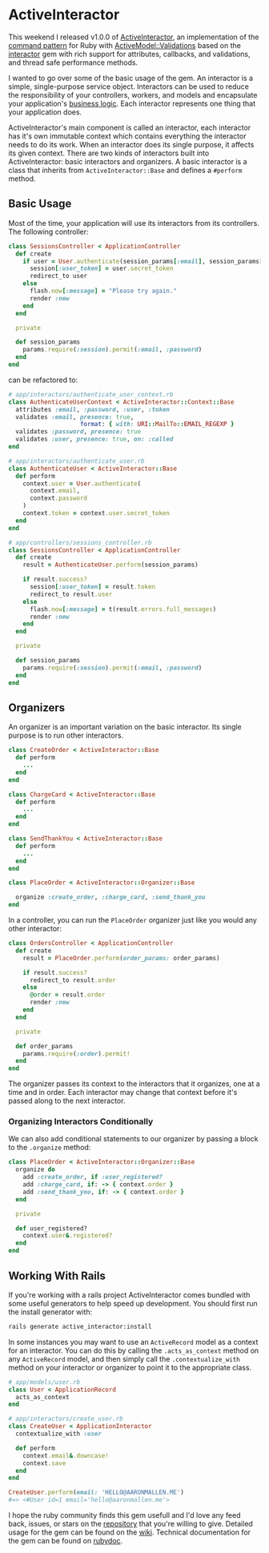 # ActiveInteractor

This weekend I released v1.0.0 of [ActiveInteractor], an implementation of the [command pattern] for Ruby with [ActiveModel::Validations] based on the [interactor] gem with rich support for attributes, callbacks, and validations, and thread safe performance methods.

I wanted to go over some of the basic usage of the gem. An interactor is a simple, single-purpose service object. Interactors can be used to reduce the responsibility of your controllers, workers, and models and encapsulate your application's [business logic]. Each interactor represents one thing that your application does.

ActiveInteractor's main component is called an interactor, each interactor has it's own immutable context which contains everything the interactor needs to do its work. When an interactor does its single purpose, it affects its given context. There are two kinds of interactors built into ActiveInteractor: basic interactors and organizers. A basic interactor is a class that inherits from `ActiveInteractor::Base` and defines a `#perform` method.

## Basic Usage

Most of the time, your application will use its interactors from its controllers. The following controller:

```ruby
class SessionsController < ApplicationController
  def create
    if user = User.authenticate(session_params[:email], session_params[:password])
      session[:user_token] = user.secret_token
      redirect_to user
    else
      flash.now[:message] = "Please try again."
      render :new
    end
  end

  private

  def session_params
    params.require(:session).permit(:email, :password)
  end
end
```

can be refactored to:

```ruby
# app/interactors/authenticate_user_context.rb
class AuthenticateUserContext < ActiveInteractor::Context::Base
  attributes :email, :password, :user, :token
  validates :email, presence: true,
                    format: { with: URI::MailTo::EMAIL_REGEXP }
  validates :password, presence: true
  validates :user, presence: true, on: :called
end

# app/interactors/authenticate_user.rb
class AuthenticateUser < ActiveInteractor::Base
  def perform
    context.user = User.authenticate(
      context.email,
      context.password
    )
    context.token = context.user.secret_token
  end
end

# app/controllers/sessions_controller.rb
class SessionsController < ApplicationController
  def create
    result = AuthenticateUser.perform(session_params)

    if result.success?
      session[:user_token] = result.token
      redirect_to result.user
    else
      flash.now[:message] = t(result.errors.full_messages)
      render :new
    end
  end

  private

  def session_params
    params.require(:session).permit(:email, :password)
  end
end
```

## Organizers

An organizer is an important variation on the basic interactor. Its single purpose is to run other interactors.

```ruby
class CreateOrder < ActiveInteractor::Base
  def perform
    ...
  end
end

class ChargeCard < ActiveInteractor::Base
  def perform
    ...
  end
end

class SendThankYou < ActiveInteractor::Base
  def perform
    ...
  end
end

class PlaceOrder < ActiveInteractor::Organizer::Base

  organize :create_order, :charge_card, :send_thank_you
end
```

In a controller, you can run the `PlaceOrder` organizer just like you would any other interactor:

```ruby
class OrdersController < ApplicationController
  def create
    result = PlaceOrder.perform(order_params: order_params)

    if result.success?
      redirect_to result.order
    else
      @order = result.order
      render :new
    end
  end

  private

  def order_params
    params.require(:order).permit!
  end
end
```

The organizer passes its context to the interactors that it organizes, one at a time and in order. Each interactor may change that context before it's passed along to the next interactor.

### Organizing Interactors Conditionally

We can also add conditional statements to our organizer by passing a block to the `.organize` method:

```ruby
class PlaceOrder < ActiveInteractor::Organizer::Base
  organize do
    add :create_order, if :user_registered?
    add :charge_card, if: -> { context.order }
    add :send_thank_you, if: -> { context.order }
  end

  private

  def user_registered?
    context.user&.registered?
  end
end
```

## Working With Rails

If you're working with a rails project ActiveInteractor comes bundled with some useful generators to help speed up development. You should first run the install generator with:

```bash
rails generate active_interactor:install
```

In some instances you may want to use an `ActiveRecord` model as a context for an interactor. You can do this by calling the `.acts_as_context` method on any `ActiveRecord` model, and then simply call the `.contextualize_with` method on your interactor or organizer to point it to the appropriate class.

```ruby
# app/models/user.rb
class User < ApplicationRecord
  acts_as_context
end

# app/interactors/create_user.rb
class CreateUser < ApplicationInteractor
  contextualize_with :user

  def perform
    context.email&.downcase!
    context.save
  end
end

CreateUser.perform(email: 'HELLO@AARONMALLEN.ME')
#=> <#User id=1 email='hello@aaronmallen.me'>
```

I hope the ruby community finds this gem usefull and I'd love any feed back, issues, or stars on the [repository] that you're willing to give. Detailed usage for the gem can be found on the [wiki]. Technical documentation for the gem can be found on [rubydoc].

[ActiveModel::Validations]: https://api.rubyonrails.org/classes/ActiveModel/Validations.html
[ActiveInteractor]: https://rubygems.org/gems/activeinteractor/
[business logic]: https://en.wikipedia.org/wiki/Business_logic
[command pattern]: https://en.wikipedia.org/wiki/Command_pattern
[interactor]: https://github.com/collectiveidea/interactor
[repository]: https://github.com/aaronmallen/activeinteractor
[rubydoc]: https://www.rubydoc.info/gems/activeinteractor
[wiki]: https://github.com/aaronmallen/activeinteractor/wiki
